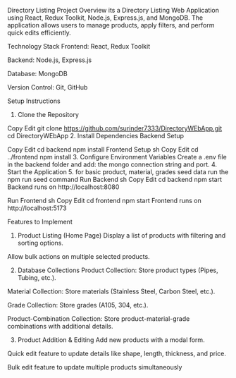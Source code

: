  Directory Listing
Project Overview
its a  Directory Listing Web Application using React, Redux Toolkit, Node.js, Express.js, and MongoDB. The application allows users to manage products, apply filters, and perform quick edits efficiently.

Technology Stack
Frontend: React, Redux Toolkit

Backend: Node.js, Express.js

Database: MongoDB

Version Control: Git, GitHub

Setup Instructions
1. Clone the Repository

Copy
Edit
git clone https://github.com/surinder7333/DirectoryWEbApp.git
cd DirectoryWEbApp
2. Install Dependencies
Backend Setup

Copy
Edit
cd backend
npm install
Frontend Setup
sh
Copy
Edit
cd ../frontend
npm install
3. Configure Environment Variables
Create a .env file in the backend folder and add:
the mongo connection string and port.
4. Start the Application
5. for basic product, material, grades seed data run the npm run seed command
Run Backend
sh
Copy
Edit
cd backend
npm start
Backend runs on http://localhost:8080

Run Frontend
sh
Copy
Edit
cd frontend
npm start
Frontend runs on http://localhost:5173

Features to Implement
1. Product Listing (Home Page)
Display a list of products with filtering and sorting options.

Allow bulk actions on multiple selected products.

2. Database Collections
Product Collection: Store product types (Pipes, Tubing, etc.).

Material Collection: Store materials (Stainless Steel, Carbon Steel, etc.).

Grade Collection: Store grades (A105, 304, etc.).

Product-Combination Collection: Store product-material-grade combinations with additional details.

3. Product Addition & Editing
Add new products with a modal form.

Quick edit feature to update details like shape, length, thickness, and price.

Bulk edit feature to update multiple products simultaneously
